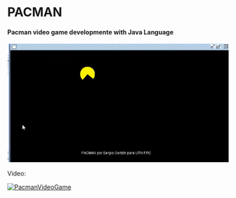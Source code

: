 # PACMAN

#### Pacman video game developmente with Java Language

<img src="/Images/Pacman.png" />

<br />

Video:

[![PacmanVideoGame](https://img.youtube.com/vi/G6u4GOV1sqA/0.jpg)](https://www.youtube.com/watch?v=G6u4GOV1sqA)